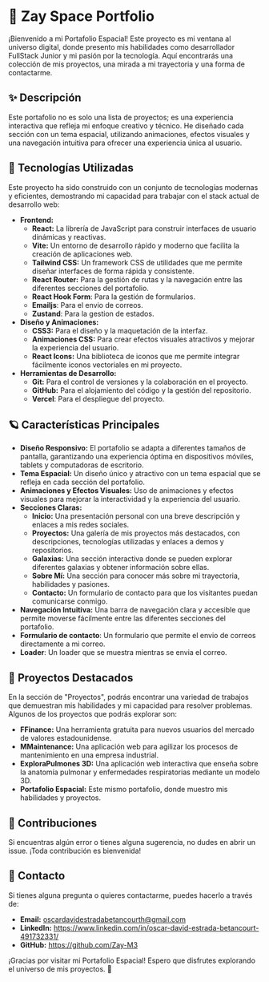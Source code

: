 # 🌌 Zay Space Portfolio

¡Bienvenido a mi Portafolio Espacial! Este proyecto es mi ventana al universo digital, donde presento mis habilidades como desarrollador FullStack Junior y mi pasión por la tecnología. Aquí encontrarás una colección de mis proyectos, una mirada a mi trayectoria y una forma de contactarme.

## ✨ Descripción

Este portafolio no es solo una lista de proyectos; es una experiencia interactiva que refleja mi enfoque creativo y técnico. He diseñado cada sección con un tema espacial, utilizando animaciones, efectos visuales y una navegación intuitiva para ofrecer una experiencia única al usuario.

## 🚀 Tecnologías Utilizadas

Este proyecto ha sido construido con un conjunto de tecnologías modernas y eficientes, demostrando mi capacidad para trabajar con el stack actual de desarrollo web:

*   **Frontend:**
    *   **React:** La librería de JavaScript para construir interfaces de usuario dinámicas y reactivas.
    *   **Vite:** Un entorno de desarrollo rápido y moderno que facilita la creación de aplicaciones web.
    *   **Tailwind CSS:** Un framework CSS de utilidades que me permite diseñar interfaces de forma rápida y consistente.
    *   **React Router:** Para la gestión de rutas y la navegación entre las diferentes secciones del portafolio.
    * **React Hook Form**: Para la gestión de formularios.
    * **Emailjs**: Para el envio de correos.
    * **Zustand**: Para la gestion de estados.
*   **Diseño y Animaciones:**
    *   **CSS3:** Para el diseño y la maquetación de la interfaz.
    *   **Animaciones CSS:** Para crear efectos visuales atractivos y mejorar la experiencia del usuario.
    *   **React Icons:** Una biblioteca de iconos que me permite integrar fácilmente iconos vectoriales en mi proyecto.
*   **Herramientas de Desarrollo:**
    *   **Git:** Para el control de versiones y la colaboración en el proyecto.
    *   **GitHub:** Para el alojamiento del código y la gestión del repositorio.
    * **Vercel**: Para el despliegue del proyecto.

## 🪐 Características Principales

*   **Diseño Responsivo:** El portafolio se adapta a diferentes tamaños de pantalla, garantizando una experiencia óptima en dispositivos móviles, tablets y computadoras de escritorio.
*   **Tema Espacial:** Un diseño único y atractivo con un tema espacial que se refleja en cada sección del portafolio.
*   **Animaciones y Efectos Visuales:** Uso de animaciones y efectos visuales para mejorar la interactividad y la experiencia del usuario.
*   **Secciones Claras:**
    *   **Inicio:** Una presentación personal con una breve descripción y enlaces a mis redes sociales.
    *   **Proyectos:** Una galería de mis proyectos más destacados, con descripciones, tecnologías utilizadas y enlaces a demos y repositorios.
    *   **Galaxias:** Una sección interactiva donde se pueden explorar diferentes galaxias y obtener información sobre ellas.
    *   **Sobre Mí:** Una sección para conocer más sobre mi trayectoria, habilidades y pasiones.
    *   **Contacto:** Un formulario de contacto para que los visitantes puedan comunicarse conmigo.
*   **Navegación Intuitiva:** Una barra de navegación clara y accesible que permite moverse fácilmente entre las diferentes secciones del portafolio.
* **Formulario de contacto**: Un formulario que permite el envio de correos directamente a mi correo.
* **Loader**: Un loader que se muestra mientras se envia el correo.

## 🌠 Proyectos Destacados

En la sección de "Proyectos", podrás encontrar una variedad de trabajos que demuestran mis habilidades y mi capacidad para resolver problemas. Algunos de los proyectos que podrás explorar son:

*   **FFinance:** Una herramienta gratuita para nuevos usuarios del mercado de valores estadounidense.
*   **MMaintenance:** Una aplicación web para agilizar los procesos de mantenimiento en una empresa industrial.
*   **ExploraPulmones 3D:** Una aplicación web interactiva que enseña sobre la anatomía pulmonar y enfermedades respiratorias mediante un modelo 3D.
*   **Portafolio Espacial:** Este mismo portafolio, donde muestro mis habilidades y proyectos.

## 🤝 Contribuciones

Si encuentras algún error o tienes alguna sugerencia, no dudes en abrir un issue. ¡Toda contribución es bienvenida!

## 📧 Contacto

Si tienes alguna pregunta o quieres contactarme, puedes hacerlo a través de:

*   **Email:** oscardavidestradabetancourth@gmail.com
*   **LinkedIn:** https://www.linkedin.com/in/oscar-david-estrada-betancourt-491732331/
*   **GitHub:** https://github.com/Zay-M3

¡Gracias por visitar mi Portafolio Espacial! Espero que disfrutes explorando el universo de mis proyectos. 🚀

